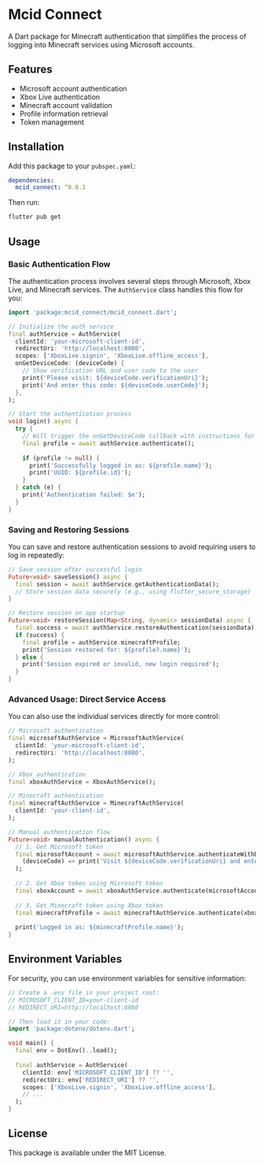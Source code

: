 # Mcid Connect

A Dart package for Minecraft authentication that simplifies the process of logging into Minecraft services using Microsoft accounts.

## Features

- Microsoft account authentication
- Xbox Live authentication
- Minecraft account validation
- Profile information retrieval
- Token management

## Installation

Add this package to your `pubspec.yaml`:

```yaml
dependencies:
  mcid_connect: ^0.0.1
```

Then run:

```bash
flutter pub get
```

## Usage

### Basic Authentication Flow

The authentication process involves several steps through Microsoft, Xbox Live, and Minecraft services. The `AuthService` class handles this flow for you:

```dart
import 'package:mcid_connect/mcid_connect.dart';

// Initialize the auth service
final authService = AuthService(
  clientId: 'your-microsoft-client-id',
  redirectUri: 'http://localhost:8080',
  scopes: ['XboxLive.signin', 'XboxLive.offline_access'],
  onGetDeviceCode: (deviceCode) {
    // Show verification URL and user code to the user
    print('Please visit: ${deviceCode.verificationUri}');
    print('And enter this code: ${deviceCode.userCode}');
  },
);

// Start the authentication process
void login() async {
  try {
    // Will trigger the onGetDeviceCode callback with instructions for the user
    final profile = await authService.authenticate();
    
    if (profile != null) {
      print('Successfully logged in as: ${profile.name}');
      print('UUID: ${profile.id}');
    }
  } catch (e) {
    print('Authentication failed: $e');
  }
}
```

### Saving and Restoring Sessions

You can save and restore authentication sessions to avoid requiring users to log in repeatedly:

```dart
// Save session after successful login
Future<void> saveSession() async {
  final session = await authService.getAuthenticationData();
  // Store session data securely (e.g., using flutter_secure_storage)
}

// Restore session on app startup
Future<void> restoreSession(Map<String, dynamic> sessionData) async {
  final success = await authService.restoreAuthentication(sessionData);
  if (success) {
    final profile = authService.minecraftProfile;
    print('Session restored for: ${profile?.name}');
  } else {
    print('Session expired or invalid, new login required');
  }
}
```

### Advanced Usage: Direct Service Access

You can also use the individual services directly for more control:

```dart
// Microsoft authentication
final microsoftAuthService = MicrosoftAuthService(
  clientId: 'your-microsoft-client-id',
  redirectUri: 'http://localhost:8080',
);

// Xbox authentication
final xboxAuthService = XboxAuthService();

// Minecraft authentication
final minecraftAuthService = MinecraftAuthService(
  clientId: 'your-client-id',
);

// Manual authentication flow
Future<void> manualAuthentication() async {
  // 1. Get Microsoft token
  final microsoftAccount = await microsoftAuthService.authenticateWithDeviceCode(
    (deviceCode) => print('Visit ${deviceCode.verificationUri} and enter ${deviceCode.userCode}'),
  );
  
  // 2. Get Xbox token using Microsoft token
  final xboxAccount = await xboxAuthService.authenticate(microsoftAccount.accessToken);
  
  // 3. Get Minecraft token using Xbox token
  final minecraftProfile = await minecraftAuthService.authenticate(xboxAccount.xstsToken);
  
  print('Logged in as: ${minecraftProfile.name}');
}
```

## Environment Variables

For security, you can use environment variables for sensitive information:

```dart
// Create a .env file in your project root:
// MICROSOFT_CLIENT_ID=your-client-id
// REDIRECT_URI=http://localhost:8080

// Then load it in your code:
import 'package:dotenv/dotenv.dart';

void main() {
  final env = DotEnv()..load();
  
  final authService = AuthService(
    clientId: env['MICROSOFT_CLIENT_ID'] ?? '',
    redirectUri: env['REDIRECT_URI'] ?? '',
    scopes: ['XboxLive.signin', 'XboxLive.offline_access'],
    // ...
  );
}
```

## License

This package is available under the MIT License.
